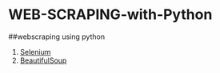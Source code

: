 # WEB-SCRAPING-with-Python
##webscraping using python

1. [Selenium](/Webscraping/SELENIUM_BASICS/)
2. [BeautifulSoup](/Webscraping/BS4_BASICS/)
